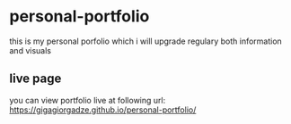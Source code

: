 # personal-portfolio
this is my personal porfolio which i will upgrade regulary both information and visuals
## live page
you can view portfolio live at following url: https://gigagiorgadze.github.io/personal-portfolio/
